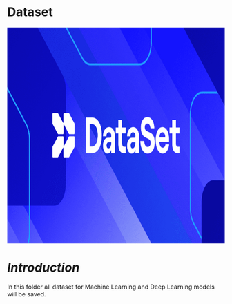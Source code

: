 # Dataset

<div align="center">
   <img align="center" height=500 width=1000 alt="picture" src="https://github.com/Abubakr1710/Foodify/blob/main/web/assets/readme_pictures/dataset.png? raw=true" >
</div>

# *Introduction*
In this folder all dataset for Machine Learning and Deep Learning models will be saved.